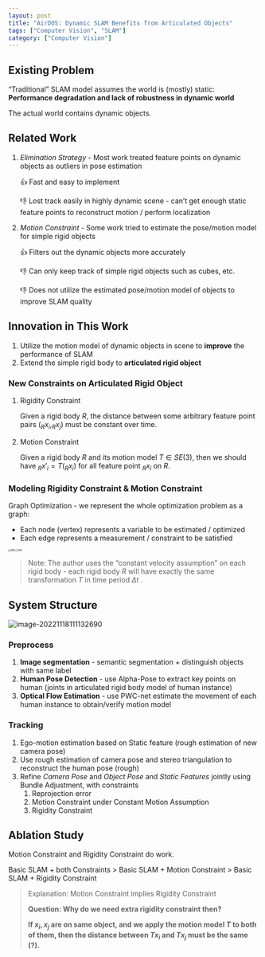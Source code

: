 ```yaml
---
layout: post
title: "AirDOS: Dynamic SLAM Benefits from Articulated Objects"
tags: ["Computer Vision", "SLAM"]
category: ["Computer Vision"]
---
```


## Existing Problem

“Traditional” SLAM model assumes the world is (mostly) static: **Performance degradation and lack of robustness in dynamic world**

The actual world contains dynamic objects.

## Related Work

1. *Elimination Strategy* - Most work treated feature points on dynamic objects as outliers in pose estimation

    :+1: Fast and easy to implement

    :-1: Lost track easily in highly dynamic scene - can’t get enough static feature points to reconstruct motion / perform localization

2. *Motion Constraint* - Some work tried to estimate the pose/motion model for simple rigid objects

    :+1: Filters out the dynamic objects more accurately

    :-1: Can only keep track of simple rigid objects such as cubes, etc.

    :-1: Does not utilize the estimated pose/motion model of objects to improve SLAM quality

## Innovation in This Work

1. Utilize the motion model of dynamic objects in scene to **improve** the performance of SLAM
2. Extend the simple rigid body to **articulated rigid object**

### New Constraints on Articulated Rigid Object

1. Rigidity Constraint

    Given a rigid body $R$, the distance between some arbitrary feature point pairs $(_Rx_i, _Rx_j)$ must be constant over time.

2. Motion Constraint

    Given a rigid body $R$ and its motion model $T \in SE(3)$, then we should have $_Rx'_i = T (_Rx_i)$ for all feature point $_Rx_i$ on $R$.

### Modeling Rigidity Constraint & Motion Constraint

Graph Optimization - we represent the whole optimization problem as a graph:

* Each node (vertex) represents a variable to be estimated / optimized
* Each edge represents a measurement / constraint to be satisfied

<img src="https://markdown-img-1304853431.file.myqcloud.com/202211171533300.jpg" alt="IMG_3286" style="zoom: 33%;" />

> Note: The author uses the “constant velocity assumption” on each rigid body - each rigid body $R$ will have exactly the same transformation $T$ in time period $\Delta t$ .

## System Structure

![image-20221118111132690](https://markdown-img-1304853431.file.myqcloud.com/20221118111139.png)

### Preprocess

1. **Image segmentation** - semantic segmentation + distinguish objects with same label
2. **Human Pose Detection** - use Alpha-Pose to extract key points on human (joints in articulated rigid body model of human instance)
3. **Optical Flow Estimation** - use PWC-net estimate the movement of each human instance to obtain/verify motion model

### Tracking

1. Ego-motion estimation based on Static feature (rough estimation of new camera pose)
2. Use rough estimation of camera pose and stereo triangulation to reconstruct the human pose (rough)
3. Refine *Camera Pose* and *Object Pose* and *Static Features* jointly using Bundle Adjustment, with constraints
    1. Reprojection error
    2. Motion Constraint under Constant Motion Assumption
    3. Rigidity Constraint

## Ablation Study

Motion Constraint and Rigidity Constraint do work.

Basic SLAM + both Constraints > Basic SLAM + Motion Constraint > Basic SLAM + Rigidity Constraint

> Explanation: Motion Constraint implies Rigidity Constraint 
>
> **Question: Why do we need extra rigidity constraint then?**
>
> **If $x_i, x_j$ are on same object, and we apply the motion model $T$ to both of them, then the distance between $Tx_i$ and $Tx_j$ must be the same (?).**
